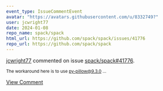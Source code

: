 ```yaml
---
event_type: IssueCommentEvent
avatar: "https://avatars.githubusercontent.com/u/8332749?"
user: jcwright77
date: 2024-01-08
repo_name: spack/spack
html_url: https://github.com/spack/spack/issues/41776
repo_url: https://github.com/spack/spack
---
```


<a href='https://github.com/jcwright77' target='_blank'>jcwright77</a> commented on issue <a href='https://github.com/spack/spack/issues/41776' target='_blank'>spack/spack#41776</a>.

<small>The workaround here is to use py-pillow@9.3.0...</small>

<a href='https://github.com/spack/spack/issues/41776' target='_blank'>View Comment</a>